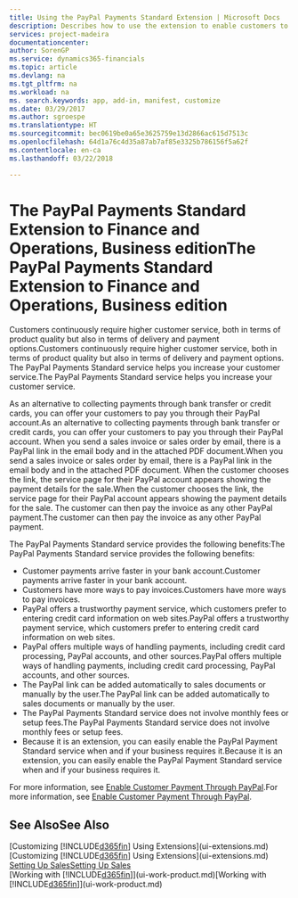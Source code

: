 ```yaml
---
title: Using the PayPal Payments Standard Extension | Microsoft Docs
description: Describes how to use the extension to enable customers to make payments with PayPal.
services: project-madeira
documentationcenter: 
author: SorenGP
ms.service: dynamics365-financials
ms.topic: article
ms.devlang: na
ms.tgt_pltfrm: na
ms.workload: na
ms. search.keywords: app, add-in, manifest, customize
ms.date: 03/29/2017
ms.author: sgroespe
ms.translationtype: HT
ms.sourcegitcommit: bec0619be0a65e3625759e13d2866ac615d7513c
ms.openlocfilehash: 64d1a76c4d35a87ab7af85e3325b786156f5a62f
ms.contentlocale: en-ca
ms.lasthandoff: 03/22/2018

---
```

# <a name="the-paypal-payments-standard-extension-to-finance-and-operations-business-edition"></a><span data-ttu-id="4725a-103">The PayPal Payments Standard Extension to Finance and Operations, Business edition</span><span class="sxs-lookup"><span data-stu-id="4725a-103">The PayPal Payments Standard Extension to Finance and Operations, Business edition</span></span> 
<span data-ttu-id="4725a-104">Customers continuously require higher customer service, both in terms of product quality but also in terms of delivery and payment options.</span><span class="sxs-lookup"><span data-stu-id="4725a-104">Customers continuously require higher customer service, both in terms of product quality but also in terms of delivery and payment options.</span></span> <span data-ttu-id="4725a-105">The PayPal Payments Standard service helps you increase your customer service.</span><span class="sxs-lookup"><span data-stu-id="4725a-105">The PayPal Payments Standard service helps you increase your customer service.</span></span>

<span data-ttu-id="4725a-106">As an alternative to collecting payments through bank transfer or credit cards, you can offer your customers to pay you through their PayPal account.</span><span class="sxs-lookup"><span data-stu-id="4725a-106">As an alternative to collecting payments through bank transfer or credit cards, you can offer your customers to pay you through their PayPal account.</span></span> <span data-ttu-id="4725a-107">When you send a sales invoice or sales order by email, there is a PayPal link in the email body and in the attached PDF document.</span><span class="sxs-lookup"><span data-stu-id="4725a-107">When you send a sales invoice or sales order by email, there is a PayPal link in the email body and in the attached PDF document.</span></span> <span data-ttu-id="4725a-108">When the customer chooses the link, the service page for their PayPal account appears showing the payment details for the sale.</span><span class="sxs-lookup"><span data-stu-id="4725a-108">When the customer chooses the link, the service page for their PayPal account appears showing the payment details for the sale.</span></span> <span data-ttu-id="4725a-109">The customer can then pay the invoice as any other PayPal payment.</span><span class="sxs-lookup"><span data-stu-id="4725a-109">The customer can then pay the invoice as any other PayPal payment.</span></span>

<span data-ttu-id="4725a-110">The PayPal Payments Standard service provides the following benefits:</span><span class="sxs-lookup"><span data-stu-id="4725a-110">The PayPal Payments Standard service provides the following benefits:</span></span>

* <span data-ttu-id="4725a-111">Customer payments arrive faster in your bank account.</span><span class="sxs-lookup"><span data-stu-id="4725a-111">Customer payments arrive faster in your bank account.</span></span>
* <span data-ttu-id="4725a-112">Customers have more ways to pay invoices.</span><span class="sxs-lookup"><span data-stu-id="4725a-112">Customers have more ways to pay invoices.</span></span>
* <span data-ttu-id="4725a-113">PayPal offers a trustworthy payment service, which customers prefer to entering credit card information on web sites.</span><span class="sxs-lookup"><span data-stu-id="4725a-113">PayPal offers a trustworthy payment service, which customers prefer to entering credit card information on web sites.</span></span>
* <span data-ttu-id="4725a-114">PayPal offers multiple ways of handling payments, including credit card processing, PayPal accounts, and other sources.</span><span class="sxs-lookup"><span data-stu-id="4725a-114">PayPal offers multiple ways of handling payments, including credit card processing, PayPal accounts, and other sources.</span></span>
* <span data-ttu-id="4725a-115">The PayPal link can be added automatically to sales documents or manually by the user.</span><span class="sxs-lookup"><span data-stu-id="4725a-115">The PayPal link can be added automatically to sales documents or manually by the user.</span></span>
* <span data-ttu-id="4725a-116">The PayPal Payments Standard service does not involve monthly fees or setup fees.</span><span class="sxs-lookup"><span data-stu-id="4725a-116">The PayPal Payments Standard service does not involve monthly fees or setup fees.</span></span>
* <span data-ttu-id="4725a-117">Because it is an extension, you can easily enable the PayPal Payment Standard service when and if your business requires it.</span><span class="sxs-lookup"><span data-stu-id="4725a-117">Because it is an extension, you can easily enable the PayPal Payment Standard service when and if your business requires it.</span></span>  

<span data-ttu-id="4725a-118">For more information, see [Enable Customer Payment Through PayPal](sales-how-enable-payment-service-extensions.md).</span><span class="sxs-lookup"><span data-stu-id="4725a-118">For more information, see [Enable Customer Payment Through PayPal](sales-how-enable-payment-service-extensions.md).</span></span>

## <a name="see-also"></a><span data-ttu-id="4725a-119">See Also</span><span class="sxs-lookup"><span data-stu-id="4725a-119">See Also</span></span>
<span data-ttu-id="4725a-120">[Customizing [!INCLUDE[d365fin](includes/d365fin_md.md)] Using Extensions](ui-extensions.md)</span><span class="sxs-lookup"><span data-stu-id="4725a-120">[Customizing [!INCLUDE[d365fin](includes/d365fin_md.md)] Using Extensions](ui-extensions.md)</span></span>  
[<span data-ttu-id="4725a-121">Setting Up Sales</span><span class="sxs-lookup"><span data-stu-id="4725a-121">Setting Up Sales</span></span>](sales-setup-sales.md)  
<span data-ttu-id="4725a-122">[Working with [!INCLUDE[d365fin](includes/d365fin_md.md)]](ui-work-product.md)</span><span class="sxs-lookup"><span data-stu-id="4725a-122">[Working with [!INCLUDE[d365fin](includes/d365fin_md.md)]](ui-work-product.md)</span></span>

